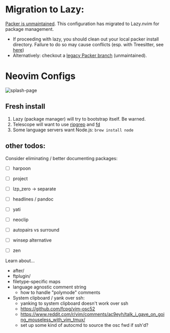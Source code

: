 # Migration to Lazy:

[Packer is unmaintained](https://github.com/wbthomason/packer.nvim).
This configuration has migrated to Lazy.nvim for package management.

- If proceeding with lazy, you should clean out your local packer install directory.
  Failure to do so may cause conflicts (esp. with Treesitter, see [here](https://www.reddit.com/r/neovim/comments/128exsu/treesitter_always_compiling_parsers_on_startup/))
- Alternatively: checkout a [legacy Packer branch](https://github.com/mikedecr/nvim/tree/legacy-packer) (unmaintained).


# Neovim Configs

![splash-page](https://pbs.twimg.com/media/FmuQu9PWIAEi4Iz?format=png&name=4096x4096)

## Fresh install

1. Lazy (package manager) will try to bootstrap itself. Be warned.
2. Telescope will want to use [ripgrep](https://github.com/BurntSushi/ripgrep#installation) and [fd](https://github.com/sharkdp/fd)
3. Some language servers want Node.js: `brew install node`


## other todos:

Consider eliminating / better documenting packages:

- [ ] harpoon
- [ ] project
- [ ] lzp_zero -> separate
- [ ] headlines / pandoc
- [ ] yati
- [ ] neoclip
- [ ] autopairs vs surround
- [ ] winsep alternative
- [ ] zen


Learn about...

- after/
- ftplugin/
- filetype-specific maps
- language agnostic comment string
    - how to handle "polymode" comments
- System clipboard / yank over ssh:
    - yanking to system clipboard doesn't work over ssh
    - <https://github.com/fcpg/vim-osc52>
    - <https://www.reddit.com/r/vim/comments/ac9eyh/talk_i_gave_on_going_mouseless_with_vim_tmux/>
    - set up some kind of autocmd to source the osc fwd if ssh'd?

